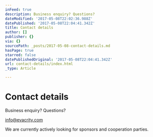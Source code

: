 ```yaml
---
inFeed: true
description: Business enquiry? Questions?
dateModified: '2017-05-08T22:02:36.988Z'
datePublished: '2017-05-08T22:04:41.342Z'
title: Contact details
author: []
publisher: {}
via: {}
sourcePath: _posts/2017-05-08-contact-details.md
hasPage: true
starred: false
datePublishedOriginal: '2017-05-08T22:04:41.342Z'
url: contact-details/index.html
_type: Article

---
```

# Contact details

Business enquiry? Questions?

info@evacrity.com

We are currently actively looking for sponsors and cooperation parties.
